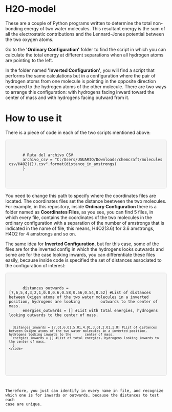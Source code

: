 # H2O-model
These are a couple of Python programs written to determine the total non-bonding energy of two water molecules. This resultant energy is the sum of all the electrostatic contributions and the Lennard-Jones potential between the two oxygen atoms.

Go to the **'Ordinary Configuration'** folder to find the script in which you can calculate the total energy at different separations when all hydrogen atoms are pointing to the left.

In the folder named **'Inverted Configuration'**, you will find a script that performs the same calculations but in a configuration where the pair of hydrogen atoms from one molecule is pointing in the opposite direction compared to the hydrogen atoms of the other molecule. There are two ways to arrange this configuration: with hydrogens facing inward toward the center of mass and with hydrogens facing outward from it.

# How to use it

There is a piece of code in each of the two scripts mentioned above:

<div style="background-color:#f5f5f5; padding:10px; border-radius:5px; border:1px solid #ddd;">
  <pre>
    <code>
      # Ruta del archivo CSV
      archivo_csv = "C:/Users/USUARIO/Downloads/chemcraft/molecules csv/H4O2({}).csv".format(distance_in_amstrongs)
      }
    </code>
  </pre>
</div>

You need to change this path to specify where the coordinates files are located. The coordinates files set the distance beetween the two molecules. For example, in this repository, inside **Ordinary Configuration** there is a folder named as **Coordinates Files**, as you see, you can find 5 files, in which every file, contains the coordinates of the two molecules in the ordinary configuration with a separation of the number of amstrongs that is indicated in the name of file, this means, H4O2(3.6) for 3.6 amstrongs, H4O2 for 4 amstrongs and so on. 

The same idea for **Inverted Configuration**, but for this case, some of the files are for the inverted config in which the hydrogens looks outwards and some are for the case looking inwards, you can differentiate these files easily, because inside code is specified the set of distances associated to the configuration of interest:

<div style="background-color:#f5f5f5; padding:10px; border-radius:5px; border:1px solid #ddd;">
  <pre>
    <code>
      distances_outwards = [7,6,5,4,3,2,1,0.8,0.6,0.58,0.56,0.54,0.52] #List of distances between Oxigen atoms of the two water molecules in a inverted position, hydrogens are looking         outwards to the center of mass.
      energies_outwards = [] #List with total energies, hydrogens looking outwards to the center of mass.

      distances_inwards = [7.01,6.01,5.01,4.01,3.01,2.01,1.8] #List of distances between Oxigen atoms of the two water molecules in a inverted position, hydrogens looking inwards to the       center of mass.
      energies_inwards = [] #List of total energies, hydrogens looking inwards to the center of mass.
      }
    </code>
  </pre>
</div>

Therefore, you just can identify in every name in file, and recognize which one is for inwards or outwards, because the distances to test each case are unique.
